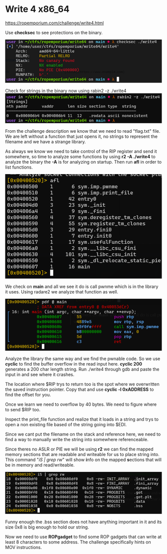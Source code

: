 # Write 4 x86_64
https://ropemporium.com/challenge/write4.html

Use **checksec** to see protections on the binary.

![checksec results](imgs/1.png)

Check for strings in the binary now using rabin2 -z ./write4
![rabin2 string results](imgs/2.png)

From the challenge description we know that we need to read "flag.txt" file. We are left without a function that just opens it, no strings to represent the filename and we have a strange library.

As always we know we need to take control of the RIP register and send it somewhere, so time to analyze some functions by using **r2 -A ./write4** to analyze the binary the **-A** is for analyzing on startup. Then run **afl** in order to list functions. 

![rabin2 string results](imgs/3.png)

We check on **main** and all we see it do is call pwnme which is in the library it uses. Using radare2 we analyze that function as well.

![rabin2 string results](imgs/4.png)

Analyze the library the same way and we find the pwnable code. So we use **cyclic** to find the buffer overflow in the read input here. **cyclic 200** generates a 200 char length string. Run ./write4 through gdb and paste the input in and see where it crashes.

The location where $RIP trys to return too is the spot where we overwritten the saved instruction pointer. Copy that and use **cyclic -l 0xADDRESS** to find the offset for you.

Once we learn we need to overflow by 40 bytes. We need to figure where to send $RIP too.

Inspect the print_file function and realize that it loads in a string and trys to open a non existing file based of the string going into $EDI.

Since we cant put the filename on the stack and reference here, we need to find a way to manually write the string into somewhere referenceable.

Since theres no ASLR or PIE we will be using **r2** we can find the mapped memory sections that are readable and writeable for us to place string into. This command "*iS | grep rw*" will show **i**nfo on the mapped **s**ections that will be in memory and read/writeable.

![rabin2 string results](imgs/5.png)

Funny enough the .bss section does not have anything important in it and its size 0x8 is big enough to hold our string.

Now we need to use **ROPgadget** to find some ROP gadgets that can write at least 8 characters to some address. The challenge specifically hints on MOV instructions.
